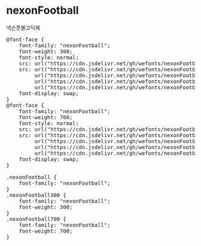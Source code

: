 # nexonFootball
넥슨풋볼고딕체

<pre>
@font-face {
    font-family: "nexonFootball";
    font-weight: 300;
    font-style: normal;
    src: url("https://cdn.jsdelivr.net/gh/wefonts/nexonFootball/nexonFootball-Light.eot");
    src: url("https://cdn.jsdelivr.net/gh/wefonts/nexonFootball/nexonFootball-Light.eot?#iefix") format("embedded-opentype"),
         url("https://cdn.jsdelivr.net/gh/wefonts/nexonFootball/nexonFootball-Light.woff2") format("woff2"),
         url("https://cdn.jsdelivr.net/gh/wefonts/nexonFootball/nexonFootball-Light.woff") format("woff"),
         url("https://cdn.jsdelivr.net/gh/wefonts/nexonFootball/nexonFootball-Light.ttf") format("truetype");
    font-display: swap;
} 
@font-face {
    font-family: "nexonFootball";
    font-weight: 700;
    font-style: normal;
    src: url("https://cdn.jsdelivr.net/gh/wefonts/nexonFootball/nexonFootball-Bold.eot");
    src: url("https://cdn.jsdelivr.net/gh/wefonts/nexonFootball/nexonFootball-Bold.eot?#iefix") format("embedded-opentype"),
         url("https://cdn.jsdelivr.net/gh/wefonts/nexonFootball/nexonFootball-Bold.woff2") format("woff2"),
         url("https://cdn.jsdelivr.net/gh/wefonts/nexonFootball/nexonFootball-Bold.woff") format("woff"),
         url("https://cdn.jsdelivr.net/gh/wefonts/nexonFootball/nexonFootball-Bold.ttf") format("truetype");
    font-display: swap;
} 

.nexonFootball {
    font-family: "nexonFootball";
}
.nexonFootball300 {
    font-family: "nexonFootball";
    font-weight: 300;
}
.nexonFootball700 {
    font-family: "nexonFootball";
    font-weight: 700;
}
</pre>
